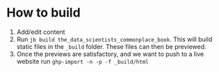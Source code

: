 # How to build

1. Add/edit content
2. Run `jb build the_data_scientists_commonplace_book`. 
   This will build static files in the `_build` folder. These files can then be previewed.
3. Once the previews are satisfactory, and we want to push to a live website run `ghp-import -n -p -f _build/html`
